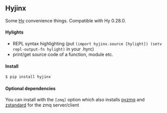 ## Hyjinx

Some [Hy](http://hylang.org) convenience things. Compatible with Hy 0.28.0.

#### Hylights

- REPL syntax highlighting (put `(import hyjinx.source [hylight]) (setv repl-output-fn hylight)` in your .hyrc)
- print/get source code of a function, module etc.

#### Install

```bash
$ pip install hyjinx
```

#### Optional dependencies

You can install with the `[zmq]` option which also installs [pyzmq](https://pypi.org/project/pyzmq/) and [zstandard](https://pypi.org/project/zstandard/) for the zmq server/client
